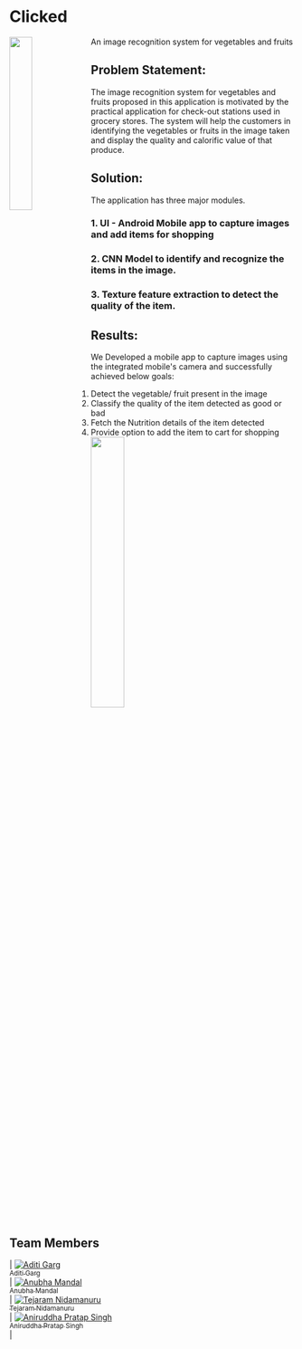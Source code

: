 # Clicked
An image recognition system for vegetables and fruits
<img src="https://imgur.com/ILDQqCr" width="28%" align="left">

## Problem Statement:
The image recognition system for vegetables and fruits proposed in this application is motivated by the practical application for check-out stations used in grocery stores. The system will help the customers in identifying the vegetables or fruits in the image taken and display the quality and calorific value of that produce.

## Solution:
The application has three major modules.
### 1. UI - Android Mobile app to capture images and add items for shopping


### 2. CNN Model to identify and recognize the items in the image.

### 3. Texture feature extraction to detect the quality of the item.

## Results:
We Developed a mobile app to capture images using the integrated mobile's camera and successfully achieved below goals:
1. Detect the vegetable/ fruit present in the image
2. Classify the quality of the item detected as good or bad
3. Fetch the Nutrition details of the item detected
4. Provide option to add the item to cart for shopping
<img src="https://imgur.com/xQdo7bN" width="35%"></img><br><br>

## Team Members
| [![Aditi Garg](https://avatars.githubusercontent.com/aditigargsjsu?s=100)<br /><sub>Aditi Garg</sub>](https://github.com/aditigargsjsu)<br /> | [![Anubha Mandal](https://avatars.githubusercontent.com/anubhamandal?s=100)<br /><sub>Anubha Mandal</sub>](https://github.com/anubhamandal)<br /> | [![Tejaram Nidamanuru](https://avatars.githubusercontent.com/tejaram?s=100)<br /><sub>Tejaram Nidamanuru</sub>](https://github.com/tejaram)<br />| [![Aniruddha Pratap Singh](https://avatars.githubusercontent.com/aniruddha-pratap?s=100)<br /><sub>Aniruddha Pratap Singh</sub>](https://github.com/aniruddha-pratap)<br />|

